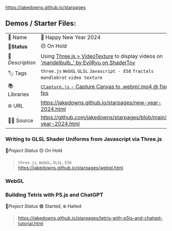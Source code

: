 https://jakedowns.github.io/starpages

## Demos / Starter Files:
| | |
|---|---|
| 👤 Name | 🎉 Happy New Year 2024 |
|🚦**Status** | 🟡 On Hold |
|🧾 *Description* | Using [Three.js > VideoTexture](https://threejs.org/docs/#api/en/textures/VideoTexture) to display videos on ['mandelbulb_' by EvilRyu on ShaderToy](https://www.shadertoy.com/view/MdXSWn) |
| 🏷️ Tags | `three.js` `WebGL` `GLSL` `Javascript - ES6` `fractals` `mandlebrot` `video texture` |
| 📚 Libraries | [`CCapture.js` - Capture Canvas to .webm/.mp4 @ fixed fps](https://github.com/spite/ccapture.js/) | 
| 🌐 URL |  https://jakedowns.github.io/starpages/new-year-2024.html |
| 👨‍💻 Source | https://github.com/jakedowns/starpages/blob/main/new-year-2024.html | 

### Writing to GLSL Shader Uniforms from Javascript via Three.js
🚦*Project Status* 🟡 On Hold
> `three.js`, `WebGL`, `GLSL`, `ES6`
> https://jakedowns.github.io/starpages/webgl.html

### WebGL

### Building Tetris with P5.js and ChatGPT
🚦*Project Status* 🟢 Started, ❄️ Halted
> https://jakedowns.github.io/starpages/tetris-with-p5js-and-chatgpt-tutorial.html
